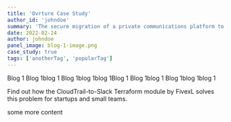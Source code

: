 ```yaml
---
title: 'Ovrture Case Study'
author_id: 'johndoe'
summary: 'The secure migration of a private communications platform to a modernized digital infrastructure on the AWS cloud'
date: 2022-02-24
author: johndoe
panel_image: blog-1-image.png
case_study: true
tags: ['anotherTag', 'popularTag']
---
```


Blog 1 Blog 1blog 1 Blog 1blog 1blog 1Blog 1 Blog 1blog 1 Blog 1blog 1blog 1

Find out how the CloudTrail-to-Slack Terraform module by FivexL solves this problem for startups and small teams.

some more content
